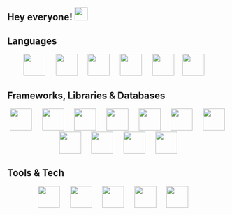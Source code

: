 <div align="left">
   <h2> <B>Hey everyone!</B> <img src="https://user-images.githubusercontent.com/42378118/110234147-e3259600-7f4e-11eb-95be-0c4047144dea.gif" width="30"></h2>
</div>





## Languages
<p align="center">
   <img src="https://www.svgrepo.com/show/303480/c-logo.svg" height="50px">&nbsp;&nbsp;&nbsp;&nbsp;&nbsp;
   <img src="https://www.svgrepo.com/show/349402/html5.svg" height="50px">&nbsp;&nbsp;&nbsp;&nbsp;&nbsp;
   <img src="https://www.svgrepo.com/show/349330/css3.svg"  height="50px">&nbsp;&nbsp;&nbsp;&nbsp;&nbsp;
   <img src="https://www.svgrepo.com/show/349419/javascript.svg" height="50px">&nbsp;&nbsp;&nbsp;&nbsp;&nbsp;
   <img src="https://upload.wikimedia.org/wikipedia/commons/thumb/4/4c/Typescript_logo_2020.svg/1024px-Typescript_logo_2020.svg.png?20221110153201" height="50px">&nbsp;&nbsp;&nbsp;&nbsp
   <img src="https://www.svgrepo.com/show/374016/python.svg" height="50px">&nbsp;&nbsp;&nbsp;&nbsp
</p>

## Frameworks, Libraries & Databases
<p align="center">
   <img src="https://ui-lib.com/blog/wp-content/uploads/2021/12/nextjs-boilerplate-logo.png" height="50px">&nbsp;&nbsp;&nbsp;&nbsp;&nbsp;
   <img src="https://www.svgrepo.com/show/355190/reactjs.svg" height="50px">&nbsp;&nbsp;&nbsp;&nbsp;&nbsp;
   <img src="https://www.svgrepo.com/show/374118/tailwind.svg" height="50px">&nbsp;&nbsp;&nbsp;&nbsp;&nbsp;
   <img src="https://www.svgrepo.com/show/349502/sass.svg" height="50px">&nbsp;&nbsp;&nbsp;&nbsp;&nbsp;
   <img src="https://www.svgrepo.com/show/353498/bootstrap.svg" height="50px">&nbsp;&nbsp;&nbsp;&nbsp;&nbsp;
   <img src="https://www.svgrepo.com/show/353657/django-icon.svg" height="50px">&nbsp;&nbsp;&nbsp;&nbsp;&nbsp;
   <img src="https://www.svgrepo.com/show/374002/prisma.svg" height="50px">&nbsp;&nbsp;&nbsp;&nbsp;&nbsp;
   <img src="https://www.sanity.io/static/images/logo_rounded_square.png" height="50px">&nbsp;&nbsp;&nbsp;&nbsp;&nbsp;
   <img src="https://trpc.io/img/logo.svg" height="50px">&nbsp;&nbsp;&nbsp;&nbsp;&nbsp;
   <img src="https://www.svgrepo.com/show/354200/postgresql.svg" height="50px">&nbsp;&nbsp;&nbsp;&nbsp;&nbsp;
   <img src="https://pbs.twimg.com/profile_images/1504919223168077836/RSsCSpKf_400x400.jpg" height="50px">&nbsp;&nbsp;&nbsp;&nbsp;&nbsp;
</p>

## Tools & Tech
<p align="center">
   <img src="https://www.svgrepo.com/show/373623/git.svg" height="50px">&nbsp;&nbsp;&nbsp;&nbsp;&nbsp;
   <img src="https://www.svgrepo.com/show/312259/github.svg" height="50px">&nbsp;&nbsp;&nbsp;&nbsp;&nbsp;
   <img src="https://upload.wikimedia.org/wikipedia/commons/thumb/2/2f/Google_Apps_Script.svg/1024px-Google_Apps_Script.svg.png" height="50px">&nbsp;&nbsp;&nbsp;&nbsp;&nbsp;
   <img src="https://www.svgrepo.com/show/452202/figma.svg" height="50px">&nbsp;&nbsp;&nbsp;&nbsp;&nbsp;
   <img src="https://www.svgrepo.com/show/376328/jira.svg" height="50px">&nbsp;&nbsp;&nbsp;&nbsp;&nbsp;


